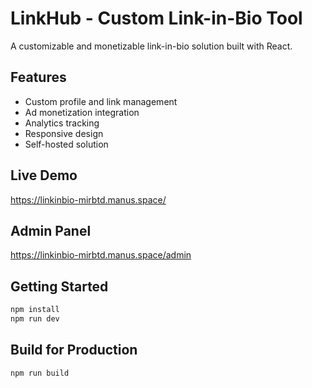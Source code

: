 # LinkHub - Custom Link-in-Bio Tool

A customizable and monetizable link-in-bio solution built with React.

## Features
- Custom profile and link management
- Ad monetization integration
- Analytics tracking
- Responsive design
- Self-hosted solution

## Live Demo
https://linkinbio-mirbtd.manus.space/

## Admin Panel
https://linkinbio-mirbtd.manus.space/admin

## Getting Started
```bash
npm install
npm run dev
```

## Build for Production
```bash
npm run build
```
